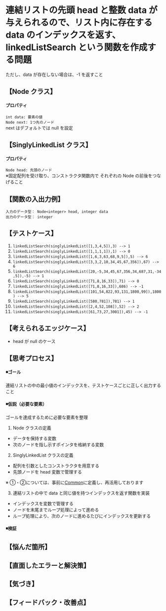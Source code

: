 # 連結リストの先頭 head と整数 data が与えられるので、リスト内に存在する data のインデックスを返す、linkedListSearch という関数を作成する問題
ただし、data が存在しない場合は、-1 を返すこと  

## 【Node クラス】
#### プロパティ
`int data: 要素の値`   
`Node next: 1つ先のノード`  
next はデフォルトでは null を設定  

## 【SinglyLinkedList クラス】
#### プロパティ
`Node head: 先頭のノード`  
※固定配列を受け取り、コンストラクタ関数内で それぞれの Node の前後をつなげること  

## 【関数の入出力例】
`入力のデータ型： Node<integer> head, integer data`  
`出力のデータ型： integer`  


## 【テストケース】
1. `linkedListSearch(singlyLinkedList([1,3,4,5]),3) --> 1`  
2. `linkedListSearch(singlyLinkedList([1,1,1,1]),1) --> 0`  
3. `linkedListSearch(singlyLinkedList([1,6,3,63,68,9,5]),5) --> 6`  
4. `linkedListSearch(singlyLinkedList([3,3,2,10,34,45,67,356]),67) --> 6`  
5. `linkedListSearch(singlyLinkedList([20,-5,34,45,67,356,34,687,31,-34,5]),-5) --> 1`  
6. `linkedListSearch(singlyLinkedList([71,8,16,33]),71) --> 0`  
7. `linkedListSearch(singlyLinkedList([71,8,16,33]),686) --> -1`  
8. `linkedListSearch(singlyLinkedList([101,54,822,93,131,1800,99]),1800) --> 5`  
9. `linkedListSearch(singlyLinkedList([580,781]),781) --> 1`  
10. `linkedListSearch(singlyLinkedList([2,4,52,108]),52) --> 2`  
11. `linkedListSearch(singlyLinkedList([61,73,27,3001]),45) --> -1`  
  

## 【考えられるエッジケース】
- head が null のケース  


## 【思考プロセス】
#### ◾️ゴール  
連結リストの中の最小値のインデックスを、テストケースごとに正しく出力すること  

#### ◾️仮説（必要な要素）  
ゴールを達成するために必要な要素を整理  
  
1. Node クラスの定義  
- データを保持する変数  
- 次のノードを指し示すポインタを格納する変数  
  
2. SinglyLinkedList クラスの定義  
- 配列を引数としたコンストラクタを用意する  
- 先頭ノードを head 変数で管理する  
  
※ ①・②については、事前に[Common](../Common/js)に定義し、再活用しております  
  
3. 連結リストの中で data と同じ値を持つインデックスを返す関数を実装  
- インデックスを変数で管理する  
- ノードを末尾までループ処理によって進める  
- ループ処理により、次のノードに進めるたびにインデックスを更新する  
  
#### ◾️検証  


## 【悩んだ箇所】
   

## 【直面したエラーと解決策】


## 【気づき】
 

## 【フィードバック・改善点】

